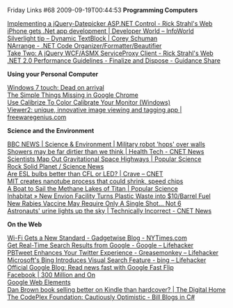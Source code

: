 Friday Links #68
2009-09-19T00:44:53
**Programming Computers**

[Implementing a jQuery-Datepicker ASP.NET Control - Rick Strahl's Web ](http://west-wind.com/weblog/posts/891888.aspx)   
[iPhone gets .Net app development | Developer World – InfoWorld ](http://infoworld.com/d/developer-world/iphone-gets-net-app-development-194)   
[Silverlight tip – Dynamic TextBlock | Corey Schuman ](http://www.85turns.com/2009/09/14/silverlight-tip-dynamic-textblock/)   
[NArrange - .NET Code Organizer/Formatter/Beautifier ](http://www.narrange.net/)   
[Take Two: A jQuery WCF/ASMX ServiceProxy Client - Rick Strahl's Web ](http://west-wind.com/weblog/posts/896411.aspx)   
[.NET 2.0 Performance Guidelines - Finalize and Dispose - Guidance Share ](http://www.guidanceshare.com/wiki/.NET_2.0_Performance_Guidelines_-_Finalize_and_Dispose)

**Using your Personal Computer**

[Windows 7 touch: Dead on arrival](http://www.computerworld.com/s/article/9137982/Windows_7_touch_Dead_on_arrival?source=rss_news)   
[The Simple Things Missing in Google Chrome](http://www.labnol.org/software/google-chrome-problems/9881/)   
[Use Calibrize To Color Calibrate Your Monitor (Windows) ](http://www.makeuseof.com/tag/use-calibrize-to-color-calibrate-your-monitor-windows/)   
[Viewer2: unique, innovative image viewing and tagging app | freewaregenius.com](http://www.freewaregenius.com/2009/09/16/viewer2-unique-innovative-image-viewing-and-tagging-app/)

**Science and the Environment**

[BBC NEWS | Science & Environment | Military robot 'hops' over walls ](http://news.bbc.co.uk/2/hi/science/nature/8253807.stm)   
[Showers may be far dirtier than we think | Health Tech - CNET News](http://news.cnet.com/8301-27083_3-10352732-247.html?part=rss&subj=news&tag=2547-1_3-0-5)   
[Scientists Map Out Gravitational Space Highways | Popular Science](http://www.popsci.com/military-aviation-amp-space/article/2009-09/scientists-map-out-gravitational-space-highways)   
[Rock Solid Planet / Science News](http://www.sciencenews.org/view/generic/id/47368/title/Rock_solid_planet)   
[Are ESL bulbs better than CFL or LED? | Crave – CNET ](http://news.cnet.com/8301-17938_105-10354160-1.html?part=rss&subj=news&tag=2547-1_3-0-5)   
[MIT creates nanotube process that could shrink, speed chips ](http://www.computerworld.com/s/article/9138114/MIT_creates_nanotube_process_that_could_shrink_speed_chips?source=rss_news)   
[A Boat to Sail the Methane Lakes of Titan | Popular Science](http://www.popsci.com/scitech/article/2009-09/space-boat-methane-titan)   
[Inhabitat » New Envion Facility Turns Plastic Waste into $10/Barrel Fuel ](http://www.inhabitat.com/2009/09/16/new-envion-facility-turns-plastic-waste-into-10barrel-fuel/)   
[New Rabies Vaccine May Require Only A Single Shot... Not 6 ](http://www.sciencedaily.com/releases/2009/09/090918181532.htm)   
[Astronauts' urine lights up the sky | Technically Incorrect - CNET News](http://news.cnet.com/8301-17852_3-10354336-71.html?part=rss&subj=news&tag=2547-1_3-0-5)

**On the Web**

[Wi-Fi Gets a New Standard - Gadgetwise Blog - NYTimes.com ](http://gadgetwise.blogs.nytimes.com/2009/09/11/wi-fi-gets-a-new-standard/)   
[Get Real-Time Search Results from Google - Google – Lifehacker](http://lifehacker.com/5358740/get-real+time-search-results-from-google)   
[PBTweet Enhances Your Twitter Experience - Greasemonkey – Lifehacker ](http://lifehacker.com/5349420/pbtweet-enhances-your-twitter-experience)   
[Microsoft's Bing Introduces Visual Search Feature - bing – Lifehacker ](http://lifehacker.com/5359111/microsofts-bing-introduces-visual-search-feature)   
[Official Google Blog: Read news fast with Google Fast Flip ](http://googleblog.blogspot.com/2009/09/read-news-fast-with-google-fast-flip.html)   
[Facebook | 300 Million and On](http://blog.facebook.com/blog.php?post=136782277130)   
[Google Web Elements](http://www.google.com/webelements/)   
[Dan Brown book selling better on Kindle than hardcover? | The Digital Home](http://news.cnet.com/8301-13506_3-10354453-17.html?part=rss&subj=news&tag=2547-1_3-0-5)   
[The CodePlex Foundation: Cautiously Optimistic - Bill Blogs in C# ](http://srtsolutions.com/blogs/billwagner/archive/2009/09/17/the-codeplex-foundation-cautiously-optimistic.aspx)
